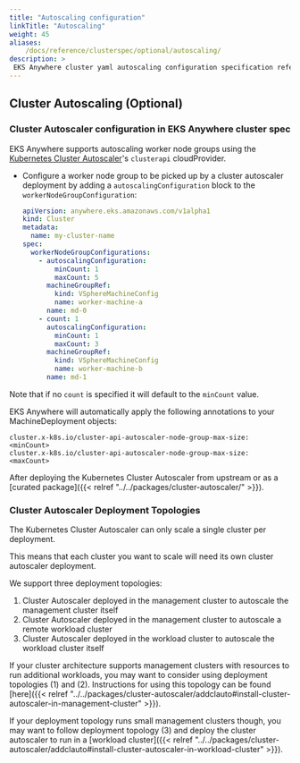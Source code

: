 ```yaml
---
title: "Autoscaling configuration"
linkTitle: "Autoscaling"
weight: 45
aliases:
    /docs/reference/clusterspec/optional/autoscaling/
description: >
 EKS Anywhere cluster yaml autoscaling configuration specification reference
---
```


## Cluster Autoscaling (Optional)

### Cluster Autoscaler configuration in EKS Anywhere cluster spec

EKS Anywhere supports autoscaling worker node groups using the [Kubernetes Cluster Autoscaler](https://github.com/kubernetes/autoscaler/)'s `clusterapi` cloudProvider.


- Configure a worker node group to be picked up by a cluster autoscaler deployment by adding a `autoscalingConfiguration` block to the `workerNodeGroupConfiguration`:
    ```yaml
    apiVersion: anywhere.eks.amazonaws.com/v1alpha1
    kind: Cluster
    metadata:
      name: my-cluster-name
    spec:
      workerNodeGroupConfigurations:
        - autoscalingConfiguration:
            minCount: 1
            maxCount: 5
          machineGroupRef:
            kind: VSphereMachineConfig
            name: worker-machine-a
          name: md-0
        - count: 1
          autoscalingConfiguration:
            minCount: 1
            maxCount: 3
          machineGroupRef:
            kind: VSphereMachineConfig
            name: worker-machine-b
          name: md-1
    ```

Note that if no `count` is specified it will default to the `minCount` value.

EKS Anywhere will automatically apply the following annotations to your MachineDeployment objects:
```
cluster.x-k8s.io/cluster-api-autoscaler-node-group-max-size: <minCount>
cluster.x-k8s.io/cluster-api-autoscaler-node-group-max-size: <maxCount>
```

After deploying the Kubernetes Cluster Autoscaler from upstream or as a [curated package]({{< relref "../../packages/cluster-autoscaler/" >}}).

### Cluster Autoscaler Deployment Topologies

The Kubernetes Cluster Autoscaler can only scale a single cluster per deployment.

This means that each cluster you want to scale will need its own cluster autoscaler deployment.

We support three deployment topologies:
1. Cluster Autoscaler deployed in the management cluster to autoscale the management cluster itself
2. Cluster Autoscaler deployed in the management cluster to autoscale a remote workload cluster
3. Cluster Autoscaler deployed in the workload cluster to autoscale the workload cluster itself

If your cluster architecture supports management clusters with resources to run additional workloads, you may want to consider using deployment topologies (1) and (2). Instructions for using this topology can be found [here]({{< relref "../../packages/cluster-autoscaler/addclauto#install-cluster-autoscaler-in-management-cluster" >}}).

If your deployment topology runs small management clusters though, you may want to follow deployment topology (3) and deploy the cluster autoscaler to run in a [workload cluster]({{< relref "../../packages/cluster-autoscaler/addclauto#install-cluster-autoscaler-in-workload-cluster" >}}).
